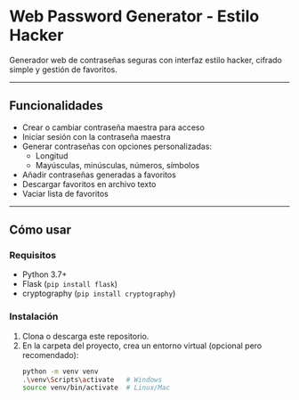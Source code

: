# Web Password Generator - Estilo Hacker

Generador web de contraseñas seguras con interfaz estilo hacker, cifrado simple y gestión de favoritos.

---

## Funcionalidades

- Crear o cambiar contraseña maestra para acceso
- Iniciar sesión con la contraseña maestra
- Generar contraseñas con opciones personalizadas:
  - Longitud
  - Mayúsculas, minúsculas, números, símbolos
- Añadir contraseñas generadas a favoritos
- Descargar favoritos en archivo texto
- Vaciar lista de favoritos

---

## Cómo usar

### Requisitos

- Python 3.7+
- Flask (`pip install flask`)
- cryptography (`pip install cryptography`)

### Instalación

1. Clona o descarga este repositorio.
2. En la carpeta del proyecto, crea un entorno virtual (opcional pero recomendado):
   ```bash
   python -m venv venv
   .\venv\Scripts\activate   # Windows
   source venv/bin/activate  # Linux/Mac
